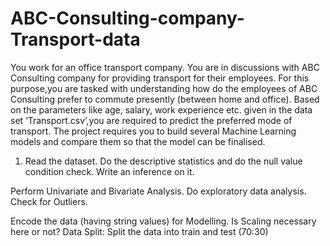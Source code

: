 # ABC-Consulting-company-Transport-data

You work for an office transport company. You are in discussions with ABC Consulting company for providing transport for their employees. For this purpose,you are tasked with understanding how do the employees of ABC Consulting prefer to commute presently (between home and office). Based on the parameters like age, salary, work experience etc. given in the data set ‘Transport.csv’,you are required to predict the preferred mode of transport. The project requires you to build several Machine Learning models and compare them so that the model can be finalised.

1. Read the dataset. Do the descriptive statistics and do the null value condition check. Write an inference on it.

Perform Univariate and Bivariate Analysis. Do exploratory data analysis. Check for Outliers.

Encode the data (having string values) for Modelling. Is Scaling necessary here or not? Data Split: Split the data into train and test (70:30)
